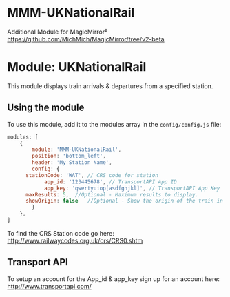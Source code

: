 # MMM-UKNationalRail
Additional Module for MagicMirror²  https://github.com/MichMich/MagicMirror/tree/v2-beta

# Module: UKNationalRail
This module displays train arrivals & departures from a specified station.

## Using the module

To use this module, add it to the modules array in the `config/config.js` file:
````javascript
modules: [
    {
		module: 'MMM-UKNationalRail',
		position: 'bottom_left',
		header: 'My Station Name',
		config: {
      stationCode: 'WAT', // CRS code for station
			app_id: '123445678', // TransportAPI App ID
			app_key: 'qwertyuiop[asdfghjkl]', // TransportAPI App Key
      maxResults: 5,  //Optional - Maximum results to display.
      showOrigin: false   //Optional - Show the origin of the train in the table
		}
	},
]
````
To find the CRS Station code go here: http://www.railwaycodes.org.uk/crs/CRS0.shtm

## Transport API

To setup an account for the App_id & app_key sign up for an account here: http://www.transportapi.com/
